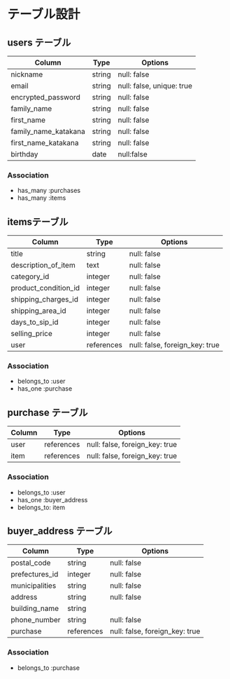 # テーブル設計

## users テーブル

| Column              | Type   | Options     |
| --------------------| ------ | ----------- |
| nickname            | string | null: false |
| email               | string | null: false, unique: true |
|encrypted_password   | string | null: false |
|family_name          | string | null: false |
|first_name           | string | null: false |
|family_name_katakana | string | null: false |
|first_name_katakana  | string | null: false |
|birthday             |date    |null:false   |
### Association

- has_many :purchases
- has_many :items

## itemsテーブル

| Column             |        Type     | Options                       |
| ---------          | ---------       | ------------------------------|  
| title              | string          |       null: false             |
|description_of_item | text            |       null: false             |
|category_id         | integer         |       null: false             |
|product_condition_id| integer         |   null: false                 |
|shipping_charges_id | integer         |       null: false             |
|shipping_area_id    | integer         |      null:  false             |
|days_to_sip_id      | integer         |      null:   false            |
|selling_price       | integer          |     null:   false             |
| user               |references       | null: false, foreign_key: true|

### Association

- belongs_to :user
- has_one    :purchase

## purchase テーブル

| Column  | Type       |Options                         |
| --------| ---------- | ------------------------------ |
| user    | references | null: false, foreign_key: true |
|item     |  references | null: false, foreign_key: true |

### Association
- belongs_to :user
- has_one :buyer_address
- belongs_to: item

## buyer_address テーブル

| Column            | Type       |Options        |
| ------------------|----------- | --------------|
| postal_code       | string    | null: false   |
| prefectures_id    | integer    | null: false   |
|municipalities     | string     |  null: false   |
|address            | string     | null: false   |
|building_name      |  string    |
|phone_number       |   string   | null:  false  |
|purchase           |references | null: false, foreign_key: true |

### Association
- belongs_to :purchase